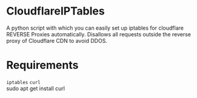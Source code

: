 # CloudflareIPTables
A python script with which you can easily set up iptables for cloudflare REVERSE Proxies automatically. Disallows all requests outside the reverse proxy of Cloudflare CDN to avoid DDOS.


# Requirements
``iptables``
``curl``<br>
sudo apt get install curl
